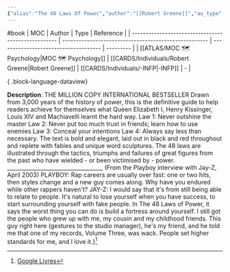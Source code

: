 ```yaml
---
{"alias":"The 48 Laws Of Power","author":"[[Robert Greene]]","au_type":"[[-INFP]]","category":"Body, Mind & Spirit","publisher":"Profile Books","date":"2010-09-03","pages":463,"isbn":"1847651348 9781847651341","cover_url":"http://books.google.com/books/content?id=P_zMW3EHnTEC&printsec=frontcover&img=1&zoom=1&edge=curl&source=gbs_api","status":"reading","moc":"[[MOC 🗺️ Psychology]]","created":"2023-04-28T09:02:39.653+02:00","ref":null,"dg-publish":true,"permalink":"/sources/contents/robert-greene-the-48-laws-of-power/","dgPassFrontmatter":true,"noteIcon":"1","updated":"2023-05-28T14:38:54.700+02:00"}
---
```


#book 
| MOC                                                 | Author                                                | Type                                  | Reference |
| --------------------------------------------------- | ----------------------------------------------------- | ------------------------------------- | --------- |
| [[ATLAS/MOC 🗺️ Psychology\|MOC 🗺️ Psychology]] | [[CARDS/Individuals/Robert Greene\|Robert Greene]] | [[CARDS/Individuals/-INFP\|-INFP]] | \-        |

{ .block-language-dataview}

**Description**: THE MILLION COPY INTERNATIONAL BESTSELLER Drawn from 3,000 years of the history of power, this is the definitive guide to help readers achieve for themselves what Queen Elizabeth I, Henry Kissinger, Louis XIV and Machiavelli learnt the hard way. Law 1: Never outshine the master Law 2: Never put too much trust in friends; learn how to use enemies Law 3: Conceal your intentions Law 4: Always say less than necessary. The text is bold and elegant, laid out in black and red throughout and replete with fables and unique word sculptures. The 48 laws are illustrated through the tactics, triumphs and failures of great figures from the past who have wielded - or been victimised by - power. ___________________________________ (From the Playboy interview with Jay-Z, April 2003) PLAYBOY: Rap careers are usually over fast: one or two hits, then styles change and a new guy comes along. Why have you endured while other rappers haven't? JAY-Z: I would say that it's from still being able to relate to people. It's natural to lose yourself when you have success, to start surrounding yourself with fake people. In The 48 Laws of Power, it says the worst thing you can do is build a fortress around yourself. I still got the people who grew up with me, my cousin and my childhood friends. This guy right here (gestures to the studio manager), he's my friend, and he told me that one of my records, Volume Three, was wack. People set higher standards for me, and I love it.}[^1]

[^1]: [Google Livres](https://books.google.fr/)